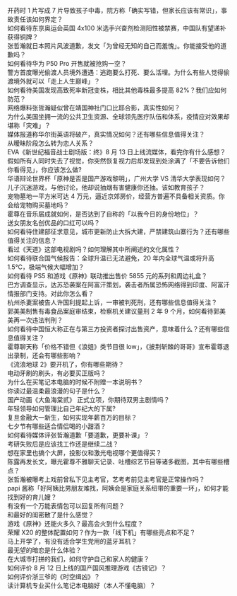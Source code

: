 开药时 1 片写成 7 片导致孩子中毒，院方称「确实写错，但家长应该有常识」，事故责任该如何界定？  
如何看待东京奥运会英国 4x100 米选手兴奋剂检测阳性被禁赛，中国队有望递补获得铜牌？  
张哲瀚就日本照片风波道歉，发文「为曾经无知的自己而羞愧」。你能接受他的道歉吗？  
如何看待华为 P50 Pro 开售就被抢购一空？  
警方首度曝光偷渡人员境外遭遇：逃跑要么打死、要么活埋。为什么有些人觉得偷渡境外就可以「走上人生巅峰」？  
如何看待美国发现高致死率新冠变株，相比其他毒株最多提高 82%？我们应如何防范？  
网络爆料张哲瀚疑似曾在靖国神社门口比耶合影，真实性如何？  
为什么美国坐拥一流的公共卫生资源、全球领先医疗队伍和体系，疫情应对效果却堪称「灾难」？  
媒体报道称华尔街英语将破产，真实情况如何？还有哪些信息值得关注？  
从暧昧阶段怎么转为恋人关系？  
EVA《新世纪福音战士剧场版：终》8 月 13 日上线流媒体，看完你有什么感想？  
假如所有人同时失去了视觉，你突然恢复视力后却发现到处涂满了「不要告诉他们你看得见」，你应该怎么做?  
华语辩论世界杯「原神是否是国产游戏黎明」，广州大学 VS 清华大学表现如何？  
儿子沉迷游戏，与他讨论，他却说抽烟有害健康你还抽。该如教育孩子？  
宠物墓地一平方米可达 4 万元，逼近京郊房价，经营方普遍不具备相关资质。你会给宠物购买墓地吗？  
霍尊在音乐届成就如何，是否达到了自称的「以我今日的身份地位」？  
送女朋友名创优品的口红可以吗？  
如何看待住建部征求意见，城市更新防止大拆大建，严禁建筑山寨行为？还有哪些值得关注的信息？  
看过《天道》这部电视剧吗？如何理解其中所阐述的文化属性？  
如何看待联合国气候报告：全球升温已无法避免，20 年内全球气温或将升高 1.5℃，极端气候大幅增加？  
如何看待 PS5 和游戏《原神》联动推出售价 5855 元的系列和周边礼盒？  
巴方调查显示，达苏恐袭案在阿富汗策划，袭击者所属恐怖网络得到印度、阿富汗情报部门支持。对此你怎么看？  
杭州杀妻案被告人许国利提起上诉，一审被判死刑，还有哪些信息值得关注？  
郭美美制售有毒食品案庭审结束，检察机关建议量刑 2 年 9 个月，如何看待郭美美再一次违法判刑？  
如何看待中国恒大称正在与第三方投资者探讨出售资产，意味着什么？还有哪些信息值得关注？  
霍尊聊天称「价格不错但《浪姐》类节目很 low」，《披荆斩棘的哥哥》宣布霍尊退出录制，还会有哪些影响？  
《流浪地球 2》要开机了，你有哪些期待？  
电动牙刷的刷头，有必要买正版吗？  
为什么在买笔记本电脑的时候不附赠一本说明书？  
你读过最温柔最浪漫的句子是什么？  
国产动画《大鱼海棠贰》 正式立项，你期待双男主剧情吗？  
年轻领导如何管理比自己年纪大的下属?  
复旦金融大一新生，如何实现年薪百万的目标？  
七夕节有哪些适合情侣喝的小甜酒？  
如何看待媒体评张哲瀚道歉「要道歉，更要补课」？  
考研失败后是应该找工作还是继续二战？  
想在家里也搞个大屏，投影仪和激光电视哪个更值得买？  
陈露再发长文，曝光霍尊不雅聊天记录、吐槽综艺节目等诸多截图，其中有哪些槽点？  
张哲瀚被曝考上戏前曾私下见主考官，艺考考前见主考官是正常操作吗？  
papi 酱称「好阿姨比男朋友难找，阿姨会是家庭关系纽带的重要一环」，如何才能找到好的育儿嫂？  
有没有一个万能表情包可以回复所有问题？  
和最好的闺密散了是什么感觉？  
游戏《原神》还能火多久？最高会火到什么程度？  
荣耀 X20 的整体配置如何？作为一款「线下机」有哪些亮点和不足？  
马上开学了，有没有适合学生党用的蓝牙耳机？  
最无望的暗恋是什么体验？  
在大城市打拼的我们，如何守护自己和家人的健康？  
如何评价 8 月 12 日上线的国产国风推理游戏《古镜记》？  
如何评价浙三爷的《时空缉凶》？  
读计算机专业买什么笔记本电脑好（本人不懂电脑）？  

